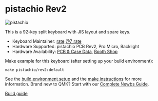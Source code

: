 # pistachio Rev2

![pistachio](https://ratelog.net/wp-content/uploads/2021/05/s-IMG_1835.jpg)

This is a 92-key split keyboard with JIS layout and spare keys.

* Keyboard Maintainer: [rate](https://github.com/7-rate) [@7_rate](https://twitter.com/7_rate)
* Hardware Supported: pistachio PCB Rev2, Pro Micro, Backlight
* Hardware Availability: [PCB & Case Data](https://github.com/7-rate/Pistachio), [Booth Shop](https://rates.booth.pm/items/2237334)

Make example for this keyboard (after setting up your build environment):

    make pistachio/rev2:default

See the [build environment setup](https://docs.qmk.fm/#/getting_started_build_tools) and the [make instructions](https://docs.qmk.fm/#/getting_started_make_guide) for more information. Brand new to QMK? Start with our [Complete Newbs Guide](https://docs.qmk.fm/#/newbs).

[Build guide](https://ratelog.net/pistachio-build-guide/)